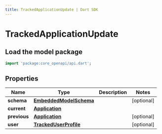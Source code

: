 ```yaml
---
title: TrackedApplicationUpdate | Dart SDK
---
```


# TrackedApplicationUpdate

## Load the model package
```dart
import 'package:core_openapi/api.dart';
```

## Properties
Name | Type | Description | Notes
------------ | ------------- | ------------- | -------------
**schema** | [**EmbeddedModelSchema**](EmbeddedModelSchema) |  | [optional] 
**current** | [**Application**](Application) |  | 
**previous** | [**Application**](Application) |  | [optional] 
**user** | [**TrackedUserProfile**](TrackedUserProfile) |  | [optional] 




